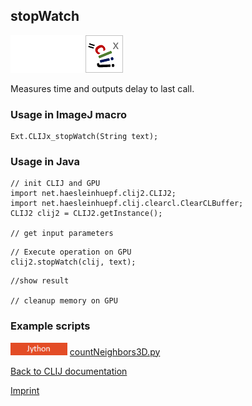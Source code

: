 ## stopWatch
<img src="images/mini_empty_logo.png"/><img src="images/mini_empty_logo.png"/><img src="images/mini_clijx_logo.png"/>

Measures time and outputs delay to last call.

### Usage in ImageJ macro
```
Ext.CLIJx_stopWatch(String text);
```


### Usage in Java
```
// init CLIJ and GPU
import net.haesleinhuepf.clij2.CLIJ2;
import net.haesleinhuepf.clij.clearcl.ClearCLBuffer;
CLIJ2 clij2 = CLIJ2.getInstance();

// get input parameters
```

```
// Execute operation on GPU
clij2.stopWatch(clij, text);
```

```
//show result

// cleanup memory on GPU
```




### Example scripts
<a href="https://github.com/clij/clij2-docs/blob/master/src/main/jython/"><img src="images/language_jython.png" height="20"/></a> [countNeighbors3D.py](https://github.com/clij/clij2-docs/blob/master/src/main/jython/countNeighbors3D.py)  


[Back to CLIJ documentation](https://clij.github.io/)

[Imprint](https://clij.github.io/imprint)
